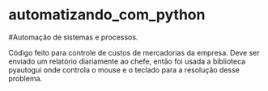 # automatizando_com_python
#Automação de sistemas e processos.

Código feito para controle de custos de mercadorias da empresa. Deve ser enviado um relatório diariamente ao chefe, então foi usada a biblioteca pyautogui onde controla o mouse e o teclado para a resolução desse problema.
